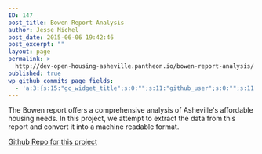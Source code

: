 ```yaml
---
ID: 147
post_title: Bowen Report Analysis
author: Jesse Michel
post_date: 2015-06-06 19:42:46
post_excerpt: ""
layout: page
permalink: >
  http://dev-open-housing-asheville.pantheon.io/bowen-report-analysis/
published: true
wp_github_commits_page_fields:
  - 'a:3:{s:15:"gc_widget_title";s:0:"";s:11:"github_user";s:0:"";s:11:"github_repo";s:0:"";}'
---
```

The Bowen report offers a comprehensive analysis of Asheville's affordable housing needs. In this project, we attempt to extract the data from this report and convert it into a machine readable format.

<a href="https://github.com/CodeForAsheville/openhousing-Bowen-Report-Breakdown">Github Repo for this project</a>

&nbsp;